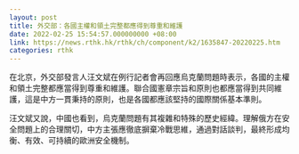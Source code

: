 ```yaml
---
layout: post
title: 外交部：各國主權和領土完整都應得到尊重和維護
date: 2022-02-25 15:54:57.000000000 +08:00
link: https://news.rthk.hk/rthk/ch/component/k2/1635847-20220225.htm
categories: rthk
---
```


在北京，外交部發言人汪文斌在例行記者會再回應烏克蘭問題時表示，各國的主權和領土完整都應當得到尊重和維護。聯合國憲章宗旨和原則也都應當得到共同維護，這是中方一貫秉持的原則，也是各國都應該堅持的國際關係基本準則。

汪文斌又說，中國也看到，烏克蘭問題有其複雜和特殊的歷史經緯。理解俄方在安全問題上的合理關切，中方主張應徹底摒棄冷戰思維，通過對話談判，最終形成均衡、有效、可持續的歐洲安全機制。
